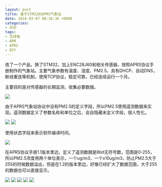 ```yaml
---
layout: post
title: 基于STM32的APRS气象站
date: 2016-03-07 08:36:36 +0800
categories:
- 日志
tags:
- 无线电
- ARM
- APRS
- DIY
---
```


改了一个产品，换了STM32，加上ENC28J60和相关传感器，按照APRS协议手册制作的气象站。主要气象参数有温度、湿度、PM2.5，具有DHCP、自动DNS，断线重连等机制，使用TCP协议，稳定可靠，已经连续运行一个月。

主要目的是对传感器的长期监测，收集必要数据。

![](https://github.com/bh3nvn/bh3nvn.github.io/raw/master/image/2016/2016-03-07-11.jpg)

由于APRS气象站协议中没有PM2.5的定义字段，所以PM2.5使用遥测数据来实现。遥测数据定义了参数名称和单位之后，会自隐藏未定义字段，很人性化。

![](https://github.com/bh3nvn/bh3nvn.github.io/raw/master/image/2016/2016-03-07-03.jpg)
![](https://github.com/bh3nvn/bh3nvn.github.io/raw/master/image/2016/2016-03-07-04.jpg)

使用状态字段来表示软件编译时间。

![](https://github.com/bh3nvn/bh3nvn.github.io/raw/master/image/2016/2016-03-07-05.jpg)

在APRS协议手册1.1版本里边，定义了遥测数据是8bit无符号数，范围是0-255，所以PM2.5浓度用两个单位表示，一个ug/m3，一个x10ug/m3，防止PM2.5大于255的时候数据溢出，但是在1.2的版本里边，好像已经扩大了数据范围，大于255的数据也可以直接显示。

![](https://github.com/bh3nvn/bh3nvn.github.io/raw/master/image/2016/2016-03-07-06.jpg)
![](https://github.com/bh3nvn/bh3nvn.github.io/raw/master/image/2016/2016-03-07-07.jpg)
![](https://github.com/bh3nvn/bh3nvn.github.io/raw/master/image/2016/2016-03-07-08.jpg)
![](https://github.com/bh3nvn/bh3nvn.github.io/raw/master/image/2016/2016-03-07-09.jpg)
![](https://github.com/bh3nvn/bh3nvn.github.io/raw/master/image/2016/2016-03-07-10.jpg)
